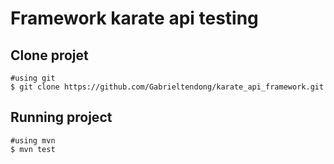 # Framework karate api testing

## Clone projet
```
#using git
$ git clone https://github.com/Gabrieltendong/karate_api_framework.git
```
## Running project
```
#using mvn
$ mvn test
```